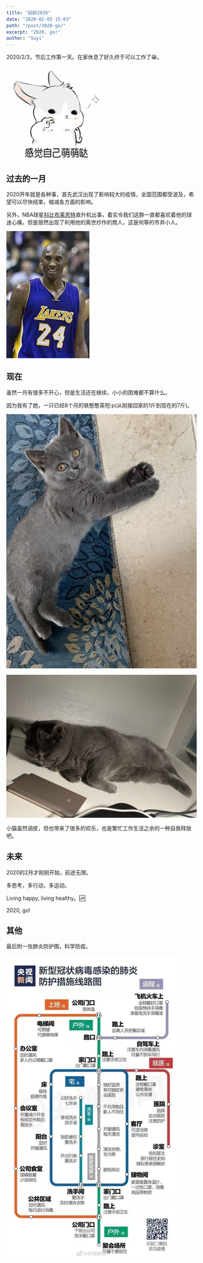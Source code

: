 ```yaml
---
title: "起航2020"
date: "2020-02-03 15:03"
path: "/post/2020-go/"
excerpt: "2020, go!"
author: "Suyi"
---
```


2020/2/3，节后工作第一天。在家休息了好久终于可以工作了😁。

![happy](happy.jpg)

## 过去的一月

2020开年就是各种事，首先武汉出现了影响较大的疫情，全国范围都受波及，希望可以尽快结束，缩减各方面的影响。

另外，NBA球星[科比布莱恩特](https://zh.wikipedia.org/wiki/%E7%A7%91%E6%AF%94%C2%B7%E5%B8%83%E8%8E%B1%E6%81%A9%E7%89%B9)直升机出事，着实令我们这群一直都喜欢着他的球迷心痛。但是居然出现了利用他的离世炒作的商人，这是何等的市井小人。

![KobeBryant](kobe.jpg)

## 现在

虽然一月有很多不开心，但是生活还在继续，小小的困难都不算什么。

因为我有了她，一只已经8个月的铁憨憨英短:p(从刚接回家的1斤到现在的7斤)。

![](cat1.jpg)

![](cat2.jpg)

小猫虽然调皮，但也带来了很多的欢乐，也是繁忙工作生活之余的一种自我释放吧。

## 未来

2020的2月才刚刚开始，前途无限。

多思考，多行动，多运动。

Living happy, living healthy。🆙

2020, go!

## 其他

最后附一张肺炎防护图，科学防疫。

![2019-nCoV](2019-nCoV.jpg)
